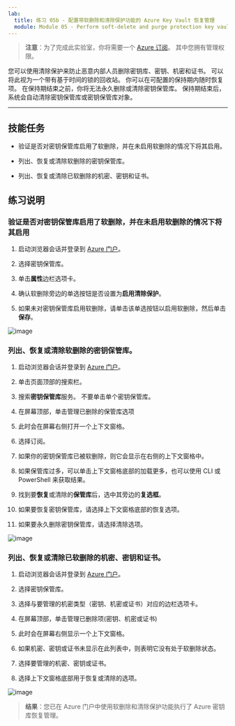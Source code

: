 ```yaml
---
lab:
  title: 练习 05b - 配置带软删除和清除保护功能的 Azure Key Vault 恢复管理
  module: Module 05 - Perform soft-delete and purge protection key vault recovery
---
```



>**注意**：为了完成此实验室，你将需要一个 [Azure 订阅](https://azure.microsoft.com/en-us/free/?azure-portal=true)。 其中您拥有管理权限。 


您可以使用清除保护来防止恶意内部人员删除密钥库、密钥、机密和证书。 可以将此视为一个带有基于时间的锁的回收站。 你可以在可配置的保持期内随时恢复项。 在保持期结束之前，你将无法永久删除或清除密钥保管库。 保持期结束后，系统会自动清除密钥保管库或密钥保管库对象。

---

## 技能任务

- 验证是否对密钥保管库启用了软删除，并在未启用软删除的情况下将其启用。

- 列出、恢复或清除软删除的密钥保管库。

- 列出、恢复或清除已软删除的机密、密钥和证书。

## 练习说明 

### 验证是否对密钥保管库启用了软删除，并在未启用软删除的情况下将其启用

1. 启动浏览器会话并登录到 [Azure 门户](https://portal.azure.com/)。
   
2. 选择密钥保管库。

3. 单击**属性**边栏选项卡。

4. 确认软删除旁边的单选按钮是否设置为**启用清除保护**。

5. 如果未对密钥保管库启用软删除，请单击该单选按钮以启用软删除，然后单击**保存**。

![image](https://github.com/MicrosoftLearning/Secure-Azure-services-and-workloads-with-Microsoft-Cloud-Security-Benchmark/assets/91347931/06131a60-7f00-4764-a424-87ea41a78394)


### 列出、恢复或清除软删除的密钥保管库。

1. 启动浏览器会话并登录到 [Azure 门户](https://portal.azure.com/)。
   
2. 单击页面顶部的搜索栏。

3. 搜索**密钥保管库**服务。 不要单击单个密钥保管库。

4. 在屏幕顶部，单击管理已删除的保管库选项

5. 此时会在屏幕右侧打开一个上下文窗格。

6. 选择订阅。

7. 如果你的密钥保管库已被软删除，则它会显示在右侧的上下文窗格中。

8. 如果保管库过多，可以单击上下文窗格底部的加载更多，也可以使用 CLI 或 PowerShell 来获取结果。

9. 找到要**恢复**或清除的**保管库**后，选中其旁边的**复选框**。

10. 如果要恢复密钥保管库，请选择上下文窗格底部的恢复选项。

11. 如果要永久删除密钥保管库，请选择清除选项。

![image](https://github.com/MicrosoftLearning/Secure-Azure-services-and-workloads-with-Microsoft-Cloud-Security-Benchmark/assets/91347931/f41c0673-3832-4d3f-8b05-48e46e6c2282)


### 列出、恢复或清除已软删除的机密、密钥和证书。

1. 启动浏览器会话并登录到 [Azure 门户](https://portal.azure.com/)。
   
2. 选择密钥保管库。

3. 选择与要管理的机密类型（密钥、机密或证书）对应的边栏选项卡。

4. 在屏幕顶部，单击管理已删除项(密钥、机密或证书)

5. 此时会在屏幕右侧显示一个上下文窗格。

6. 如果机密、密钥或证书未显示在此列表中，则表明它没有处于软删除状态。

7. 选择要管理的机密、密钥或证书。

8. 选择上下文窗格底部用于恢复或清除的选项。

![image](https://github.com/MicrosoftLearning/Secure-Azure-services-and-workloads-with-Microsoft-Cloud-Security-Benchmark/assets/91347931/dab95f78-1642-4883-b56f-70e1e5320d45)


  > **结果**：您已在 Azure 门户中使用软删除和清除保护功能执行了 Azure 密钥库恢复管理。
